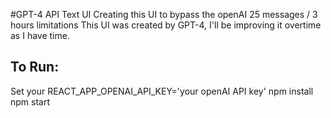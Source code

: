 #GPT-4 API Text UI
Creating this UI to bypass the openAI 25 messages / 3 hours limitations
This UI was created by GPT-4, I'll be improving it overtime as I have time.

## To Run:

Set your REACT_APP_OPENAI_API_KEY='your openAI API key'
npm install
npm start
